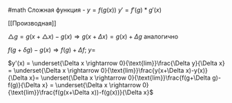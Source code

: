 #math 
Сложная функция - $y=f(g(x))$
$y' = f'(g) * g'(x)$

[[Производная]]

$\triangle g = g(x + \triangle x) - g(x) \Rightarrow g(x + \Delta x)=g(x) + \Delta g$
аналогично

$f(g + \delta g)-g(x) \Rightarrow f(g) + \Delta f$; $y =$

$y'(x) = \underset{\Delta x \rightarrow 0}{\text{lim}}\frac{\Delta y}{\Delta x} = \underset{\Delta x \rightarrow 0}{\text{lim}}\frac{y(x+\Delta x)-y(x)}{\Delta x}= \underset{\Delta x \rightarrow 0}{\text{lim}}\frac{f(g+\Delta g)-f(g)}{\Delta x} = \underset{\Delta x \rightarrow 0}{\text{lim}}\frac{f(g(x+\Delta x))-f(g(x))}{\Delta x}$


